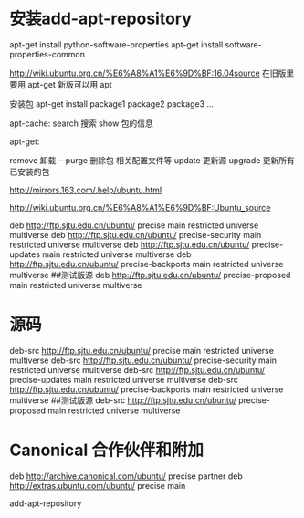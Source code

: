 # 安装add-apt-repository #
apt-get install python-software-properties
apt-get install software-properties-common

http://wiki.ubuntu.org.cn/%E6%A8%A1%E6%9D%BF:16.04source
在旧版里要用 apt-get 新版可以用 apt

安装包
apt-get install package1 package2 package3 ...

apt-cache:
search 搜索
show 包的信息

apt-get:

remove 卸载
--purge 删除包 相关配置文件等
update 更新源
upgrade 更新所有已安装的包

http://mirrors.163.com/.help/ubuntu.html

http://wiki.ubuntu.org.cn/%E6%A8%A1%E6%9D%BF:Ubuntu_source

deb http://ftp.sjtu.edu.cn/ubuntu/ precise main restricted universe multiverse
deb http://ftp.sjtu.edu.cn/ubuntu/ precise-security main restricted universe multiverse
deb http://ftp.sjtu.edu.cn/ubuntu/ precise-updates main restricted universe multiverse
deb http://ftp.sjtu.edu.cn/ubuntu/ precise-backports main restricted universe multiverse
##测试版源
deb http://ftp.sjtu.edu.cn/ubuntu/ precise-proposed main restricted universe multiverse
# 源码
deb-src http://ftp.sjtu.edu.cn/ubuntu/ precise main restricted universe multiverse
deb-src http://ftp.sjtu.edu.cn/ubuntu/ precise-security main restricted universe multiverse
deb-src http://ftp.sjtu.edu.cn/ubuntu/ precise-updates main restricted universe multiverse
deb-src http://ftp.sjtu.edu.cn/ubuntu/ precise-backports main restricted universe multiverse
##测试版源
deb-src http://ftp.sjtu.edu.cn/ubuntu/ precise-proposed main restricted universe multiverse

# Canonical 合作伙伴和附加
deb http://archive.canonical.com/ubuntu/ precise partner
deb http://extras.ubuntu.com/ubuntu/ precise main

add-apt-repository
